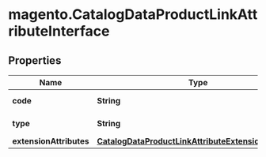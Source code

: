 # magento.CatalogDataProductLinkAttributeInterface

## Properties
Name | Type | Description | Notes
------------ | ------------- | ------------- | -------------
**code** | **String** | Attribute code | 
**type** | **String** | Attribute type | 
**extensionAttributes** | [**CatalogDataProductLinkAttributeExtensionInterface**](CatalogDataProductLinkAttributeExtensionInterface.md) |  | [optional] 


